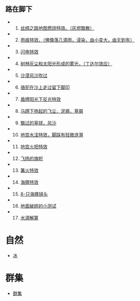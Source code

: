 ## 路在脚下
* 1.  [丝绸之路地图燃烧特效。（灰烬飘散）](https://github.com/FofightFong/All_In_One/blob/master/special_effects/practice/burningpaper.md)

* 2.  [雨痕特效，（佛像落几滴雨，浸染，由小变大，由无到有）]()

* 3.  [闪电特效]()

* 4.  [树林灰尘和太阳光形成的雾光，（丁达尔效应）]()

* 5.  [沙漠风沙吹过]()

* 6.  [骆驼在沙上走过留下脚印](https://github.com/FofightFong/All_In_One/blob/master/special_effects/practice/footprint.md)

* 7.  [盾牌阳光下反光特效]()

* 8.  [马蹄下扬起的飞尘，泥屑，草屑]()

* 9.  [飘过的草球，风沙]()

* 10. [地宫水洼特效，脚踩有轻微涟漪]()

* 11. [地宫火把特效]()

* 12. [飞扬的旗帜]()

* 13. [篝火特效](https://github.com/FofightFong/All_In_One/blob/master/special_effects/practice/campfire.md)

* 14. [海豚特效](https://github.com/FofightFong/All_In_One/blob/master/special_effects/practice/dolphin.md)

* 15.  [8-只海豚镜头](https://github.com/FofightFong/All_In_One/blob/master/special_effects/practice/8s_dolphin.md)

* 16. [地面破碎的小测试](https://github.com/FofightFong/All_In_One/blob/master/special_effects/practice/ground_fracture.md)

* 17. [水滴解算](https://github.com/FofightFong/All_In_One/blob/master/special_effects/practice/dripFlip.md)

# 自然

* [冰](https://github.com/FofightFong/All_In_One/blob/master/special_effects/practice/iceSnow.md)

# 群集

* [群集](https://github.com/FofightFong/All_In_One/blob/master/special_effects/practice/Crowd.md)

